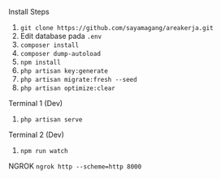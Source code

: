 Install Steps
1. `git clone https://github.com/sayamagang/areakerja.git`
2. Edit database pada `.env`
3. `composer install`
4. `composer dump-autoload`
5. `npm install`
6. `php artisan key:generate`
7. `php artisan migrate:fresh --seed`
8. `php artisan optimize:clear`

Terminal 1 (Dev)
1. `php artisan serve`

Terminal 2 (Dev)
1. `npm run watch`

NGROK
`ngrok http --scheme=http 8000`
